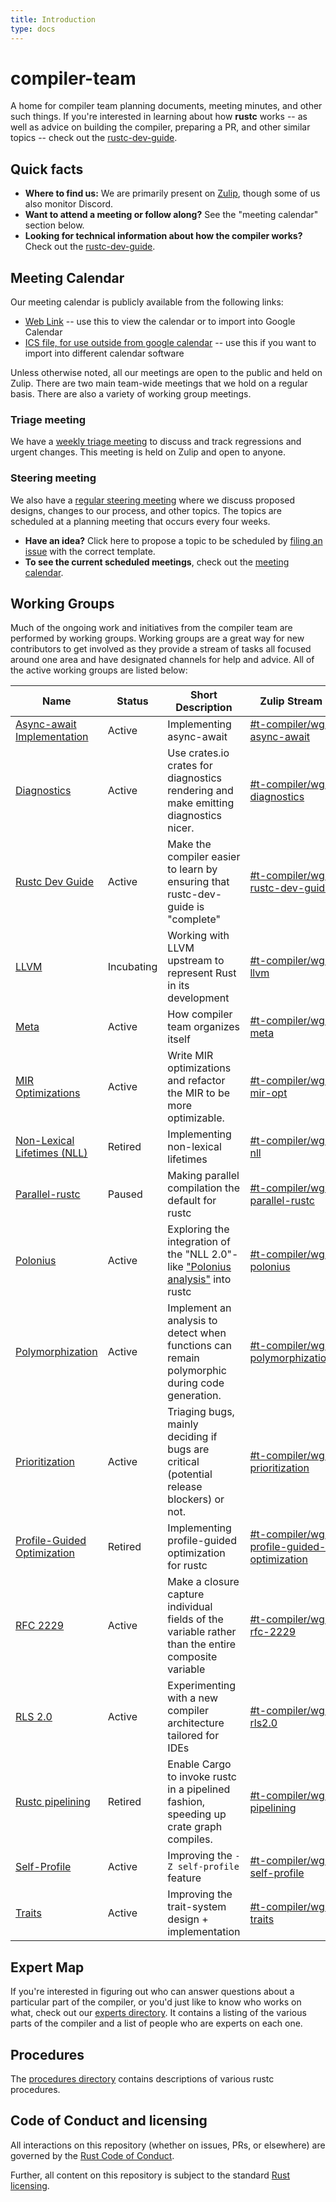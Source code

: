 ```yaml
---
title: Introduction
type: docs
---
```

# compiler-team

A home for compiler team planning documents, meeting minutes, and
other such things. If you're interested in learning about how
**rustc** works -- as well as advice on building the compiler, preparing a PR,
and other similar topics -- check out the [rustc-dev-guide].

[rustc-dev-guide]: https://rustc-dev-guide.rust-lang.org/

## Quick facts

- **Where to find us:** We are primarily present on [Zulip](about/chat-platform), though some of us also monitor Discord.
- **Want to attend a meeting or follow along?** See the "meeting calendar" section below.
- **Looking for technical information about how the compiler works?**
  Check out the [rustc-dev-guide](https://rustc-dev-guide.rust-lang.org/).

## Meeting Calendar

Our meeting calendar is publicly available from the following links:

  - [Web Link][embed]
    -- use this to view the calendar or to import into Google Calendar
  - [ICS file, for use outside from google calendar][ics]
    -- use this if you want to import into different calendar software

Unless otherwise noted, all our meetings are open to the public and
held on Zulip. There are two main team-wide meetings that we hold on a
regular basis. There are also a variety of working group meetings.

### Triage meeting

We have a [weekly triage meeting][triage] to discuss and track regressions and
urgent changes. This meeting is held on Zulip and open to anyone.

### Steering meeting

We also have a [regular steering meeting][steering] where we discuss
proposed designs, changes to our process, and other topics. The topics
are scheduled at a planning meeting that occurs every four weeks.

- **Have an idea?** Click here to propose a topic to be scheduled by [filing an issue][propose] with the correct template.
- **To see the current scheduled meetings**, check out the [meeting calendar](#meeting-calendar).

[triage]: about/triage-meeting
[steering]: about/steering-meeting
[embed]: https://calendar.google.com/calendar/embed?src=6u5rrtce6lrtv07pfi3damgjus%40group.calendar.google.com
[ics]: https://calendar.google.com/calendar/ical/6u5rrtce6lrtv07pfi3damgjus%40group.calendar.google.com/public/basic.ics
[propose]: https://github.com/rust-lang/compiler-team/issues/new/choose

## Working Groups

Much of the ongoing work and initiatives from the compiler team are performed by working groups.
Working groups are a great way for new contributors to get involved as they provide a stream of
tasks all focused around one area and have designated channels for help and advice. All of the
active working groups are listed below:


Name                                                      | Status       | Short Description                                                                                  | Zulip Stream
----                                                      | ------       | -----------------                                                                                  | ------------
[Async-await Implementation](working-groups/async-await/) | Active       | Implementing async-await                                                                           | [#t-compiler/wg-async-await][async-await_stream]
[Diagnostics](working-groups/diagnostics/)                | Active       | Use crates.io crates for diagnostics rendering and make emitting diagnostics nicer.                | [#t-compiler/wg-diagnostics][diagnostics_stream]
[Rustc Dev Guide](working-groups/rustc-dev-guide/)        | Active       | Make the compiler easier to learn by ensuring that rustc-dev-guide is "complete"                   | [#t-compiler/wg-rustc-dev-guide][rustc-dev-guide_stream]
[LLVM](working-groups/llvm/)                              | Incubating   | Working with LLVM upstream to represent Rust in its development                                    | [#t-compiler/wg-llvm][llvm_stream]
[Meta](working-groups/meta/)                              | Active       | How compiler team organizes itself                                                                 | [#t-compiler/wg-meta][meta_stream]
[MIR Optimizations](working-groups/mir-opt/)              | Active       | Write MIR optimizations and refactor the MIR to be more optimizable.                               | [#t-compiler/wg-mir-opt][mir-opt-stream]
[Non-Lexical Lifetimes (NLL)](working-groups/nll/)        | Retired      | Implementing non-lexical lifetimes                                                                 | [#t-compiler/wg-nll][nll_stream]
[Parallel-rustc](working-groups/parallel-rustc/)          | Paused       | Making parallel compilation the default for rustc                                                  | [#t-compiler/wg-parallel-rustc][parallel-rustc_stream]
[Polonius](working-groups/polonius/)                      | Active       | Exploring the integration of the "NLL 2.0"-like ["Polonius analysis"][Polonius] into rustc         | [#t-compiler/wg-polonius][polonius_stream]
[Polymorphization](working-groups/polymorphization/)      | Active       | Implement an analysis to detect when functions can remain polymorphic during code generation.      | [#t-compiler/wg-polymorphization][polymorphization_stream]
[Prioritization](working-groups/prioritization/)          | Active       | Triaging bugs, mainly deciding if bugs are critical (potential release blockers) or not.           | [#t-compiler/wg-prioritization][prioritization_stream]
[Profile-Guided Optimization](working-groups/pgo/)        | Retired      | Implementing profile-guided optimization for rustc                                                 | [#t-compiler/wg-profile-guided-optimization][pgo_stream]
[RFC 2229](working-groups/rfc-2229/)                      | Active       | Make a closure capture individual fields of the variable rather than the entire composite variable | [#t-compiler/wg-rfc-2229][rfc-2229-stream]
[RLS 2.0](working-groups/rls-2.0/)                        | Active       | Experimenting with a new compiler architecture tailored for IDEs                                   | [#t-compiler/wg-rls2.0][rls20_stream]
[Rustc pipelining](working-groups/pipelining/)            | Retired      | Enable Cargo to invoke rustc in a pipelined fashion, speeding up crate graph compiles.             | [#t-compiler/wg-pipelining][pipelining-stream]
[Self-Profile](working-groups/self-profile/)              | Active       | Improving the `-Z self-profile` feature                                                            | [#t-compiler/wg-self-profile][self-profile_stream]
[Traits](working-groups/traits/)                          | Active       | Improving the trait-system design + implementation                                                 | [#t-compiler/wg-traits][traits_stream]

[Weekly, in Zulip]: #meeting-calendar
[nll_stream]: https://rust-lang.zulipchat.com/#narrow/stream/122657-t-compiler.2Fwg-nll
[llvm_stream]: https://rust-lang.zulipchat.com/#narrow/stream/187780-t-compiler.2Fwg-llvm
[meta_stream]: https://rust-lang.zulipchat.com/#narrow/stream/185694-t-compiler.2Fwg-meta
[rls20_stream]: https://rust-lang.zulipchat.com/#narrow/stream/185405-t-compiler.2Fwg-rls-2.2E0
[traits_stream]: https://rust-lang.zulipchat.com/#narrow/stream/144729-t-compiler.2Fwg-traits
[async-await_stream]: https://rust-lang.zulipchat.com/#narrow/stream/187312-t-compiler.2Fwg-async-await
[self-profile_stream]: https://rust-lang.zulipchat.com/#narrow/stream/187831-t-compiler.2Fwg-self-profile
[pgo_stream]: https://rust-lang.zulipchat.com/#narrow/stream/187830-t-compiler.2Fwg-profile-guided-optimization
[parallel-rustc_stream]: https://rust-lang.zulipchat.com/#narrow/stream/187679-t-compiler.2Fwg-parallel-rustc
[rfc-2229-stream]: https://rust-lang.zulipchat.com/#narrow/stream/189812-t-compiler.2Fwg-rfc-2229
[mir-opt-stream]: https://rust-lang.zulipchat.com/#narrow/stream/189540-t-compiler.2Fwg-mir-opt
[pipelining-stream]: https://rust-lang.zulipchat.com/#narrow/stream/195180-t-compiler.2Fwg-pipelining
[polonius_stream]: https://rust-lang.zulipchat.com/#narrow/stream/186049-t-compiler.2Fwg-polonius
[polymorphization_stream]: https://rust-lang.zulipchat.com/#narrow/stream/216091-t-compiler.2Fwg-polymorphization
[rustc-dev-guide_stream]: https://rust-lang.zulipchat.com/#narrow/stream/196385-t-compiler.2Fwg-rustc-dev-guide
[Polonius]: https://github.com/rust-lang/polonius
[diagnostics_stream]: https://rust-lang.zulipchat.com/#narrow/stream/147480-t-compiler.2Fwg-diagnostics
[prioritization_stream]: https://rust-lang.zulipchat.com/#narrow/stream/227806-t-compiler.2Fwg-prioritization

## Expert Map

If you're interested in figuring out who can answer questions about a
particular part of the compiler, or you'd just like to know who works on what,
check out our [experts directory](experts). It contains a listing of the
various parts of the compiler and a list of people who are experts on each one.

## Procedures

The [procedures directory](procedures) contains descriptions of various
rustc procedures.

## Code of Conduct and licensing

All interactions on this repository (whether on issues, PRs, or
elsewhere) are governed by the [Rust Code of
Conduct](about/code_of_conduct/).

Further, all content on this repository is subject to the standard
[Rust](LICENSE-MIT) [licensing](LICENSE-APACHE).
